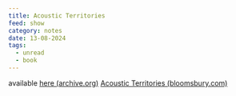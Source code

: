 ```yaml
---
title: Acoustic Territories
feed: show
category: notes
date: 13-08-2024
tags:
  - unread
  - book
---
```

available [here (archive.org)](https://archive.org/details/acousticterritor0000labe)
[Acoustic Territories (bloomsbury.com)](https://www.bloomsbury.com/us/acoustic-territories-second-edition-9781501336188/)
